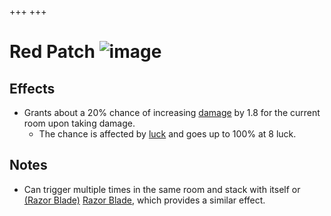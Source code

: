 +++
+++

 # Red Patch ![image](/image/Red_Patch.png) 

Effects
---------


* Grants about a 20% chance of increasing [damage](/wiki/Damage "Damage") by 1.8 for the current room upon taking damage.
	+ The chance is affected by [luck](/wiki/Luck "Luck") and goes up to 100% at 8 luck.


Notes
-------


* Can trigger multiple times in the same room and stack with itself or [(Razor Blade)](/wiki/Razor_Blade "Razor Blade") [Razor Blade](/wiki/Razor_Blade "Razor Blade"), which provides a similar effect.


